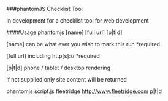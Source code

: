 ###phantomJS Checklist Tool

In development for a checklist tool for web development


####Usage
phantomjs [name] [full url] [p|t|d]


[name] can be what ever you wish to mark this run *required


[full url] including http[s]:// *required


[p|t|d] phone / tablet / desktop rendering

if not supplied only site content will be returned



phantomjs script.js fleetridge http://www.fleetridge.com p|t|d
